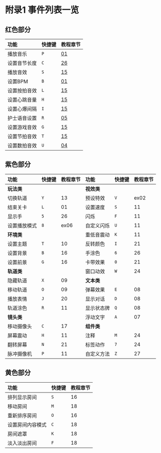 # 附录1 事件列表一览

## 红色部分 <a id="1"></a>

| 功能 | 快捷键 | 教程章节 |
| :--- | :--- | :--- |
| 播放音乐 | `P` | [01](01.md#1) |
| 设置音节长度 | `C` | [26](26.md#she-zhi-yin-jie-chang-du) |
| 播放音效 | `S` | [15](15.md#5) |
| 设置BPM | `B` | [01](01.md#2) |
| 设置按拍音效 | `L` | [15](15.md#2) |
| 设置心跳音量 | `H` | [15](15.md#1) |
| 设置心爆间隔 | `I` | [15](15.md#4) |
| 护士语音设置 | `R` | [05](05.md#3) |
| 设置游戏音效 | `G` | [15](15.md#3) |
| 设置节拍音效 | `T` | [15](15.md#1) |
| 设置数拍音效 | `U` | [04](04.md#2) |

## 紫色部分 <a id="2"></a>

| 功能 | 快捷键 | 教程章节 | 功能 | 快捷键 | 教程章节 |
| :--- | :--- | :--- | :--- | :--- | :--- |
| **玩法类** |   |   | **视效类** |   |   |
| 切换轨道 | `Y` | 13 | 预设特效 | `V` | ex02 |
| 结束关卡 | `L` | 01 | 设置速度 | `S` | 11 |
| 显示手 | `5` | 26 | 闪烁 | `F` | 11 |
| 设置播放模式 | `8` | ex06 | 自定义闪烁 | `U` | 11 |
| **环境类** |   |   | 重低音震动 | `K` | 11 |
| 设置主题 | `T` | 10 | 反转颜色 | `I` | 21 |
| 设置背景 | `B` | 16 | 手涂色 | `6` | 26 |
| 设置前景 | `G` | 16 | 卡带效果 | `0` | 21 |
| **轨道类** |   |   | 窗口动效 | `W` | 24 |
| 隐藏轨道 | `X` | 09 | **文本类** |   |   |
| 移动轨道 | `O` | 09 | 弹幕效果 | `E` | 08 |
| 播放表情 | `J` | 20 | 显示对话 | `D` | 08 |
| 轨道涂色 | `R` | 11 | 显示状态牌 | `Q` | 08 |
| **镜头类** |   |   | 浮动文字 | `A` | 07 |
| 移动摄像头 | `C` | 17 | **组件类** |   |   |
| 屏幕震动 | `H` | 11 | 注释 | `M` | 24 |
| 翻转屏幕 | `N` | 21 | 标签动作 | `7` | 24 |
| 脉冲摄像机 | `P` | 11 | 自定义方法 | `Z` | 27 |

## 黄色部分 <a id="3"></a>

| 功能 | 快捷键 | 教程章节 |
| :--- | :--- | :--- |
| 排列显示房间 | `S` | 16 |
| 移动房间 | `M` | 18 |
| 重新排序房间 | `O` | 16 |
| 设置房间内容模式 | `C` | 18 |
| 房间遮罩 | `K` | 18 |
| 淡入淡出房间 | `F` | 18 |


